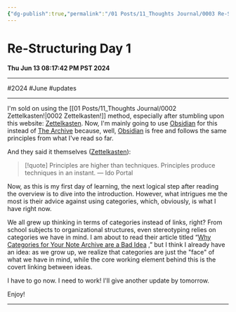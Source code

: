 ```yaml
---
{"dg-publish":true,"permalink":"/01 Posts/11_Thoughts Journal/0003 Re-Structuring Day 1/"}
---
```


# Re-Structuring Day 1
**Thu Jun 13 08:17:42 PM PST 2024**
___
#2O24 #June #updates 
___

I'm sold on using the [[01 Posts/11_Thoughts Journal/0002 Zettelkasten!\|0002 Zettelkasten!]] method, especially after stumbling upon this website: [Zettelkasten](https://zettelkasten.de/overview/). Now, I'm mainly going to use [Obsidian](https://obsidian.md/) for this instead of [The Archive](https://zettelkasten.de/the-archive/) because, well, [Obsidian](https://obsidian.md/)  is free and follows the same principles from what I've read so far.


And they said it themselves ([Zettelkasten](https://zettelkasten.de/overview/)):
> [!quote]
> Principles are higher than techniques. Principles produce techniques in an instant.
> — Ido Portal

Now, as this is my first day of learning, the next logical step after reading the overview is to dive into the introduction. However, what intrigues me the most is their advice against using categories, which, obviously, is what I have right now.

We all grew up thinking in terms of categories instead of links, right? From school subjects to organizational structures, even stereotyping relies on categories we have in mind. I am about to read their article titled “[Why Categories for Your Note Archive are a Bad Idea](https://zettelkasten.de/posts/no-categories/) ,” but I think I already have an idea: as we grow up, we realize that categories are just the "face" of what we have in mind, while the core working element behind this is the covert linking between ideas.

I have to go now. I need to work! I'll give another update by tomorrow.

Enjoy!

___